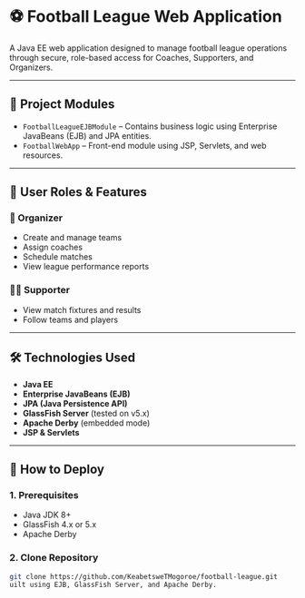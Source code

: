 # ⚽ Football League Web Application

A Java EE web application designed to manage football league operations through secure, role-based access for Coaches, Supporters, and Organizers.

---

## 📂 Project Modules

- `FootballLeagueEJBModule` – Contains business logic using Enterprise JavaBeans (EJB) and JPA entities.
- `FootballWebApp` – Front-end module using JSP, Servlets, and web resources.

---

## 👥 User Roles & Features

### 👔 Organizer
- Create and manage teams
- Assign coaches
- Schedule matches
- View league performance reports



### 🙋‍♂️ Supporter
- View match fixtures and results
- Follow teams and players

---

## 🛠️ Technologies Used

- **Java EE**
- **Enterprise JavaBeans (EJB)**
- **JPA (Java Persistence API)**
- **GlassFish Server** (tested on v5.x)
- **Apache Derby** (embedded mode)
- **JSP & Servlets**

---

## 🚀 How to Deploy

### 1. Prerequisites
- Java JDK 8+
- GlassFish 4.x or 5.x
- Apache Derby

### 2. Clone Repository
```bash
git clone https://github.com/KeabetsweTMogoroe/football-league.git
uilt using EJB, GlassFish Server, and Apache Derby.
